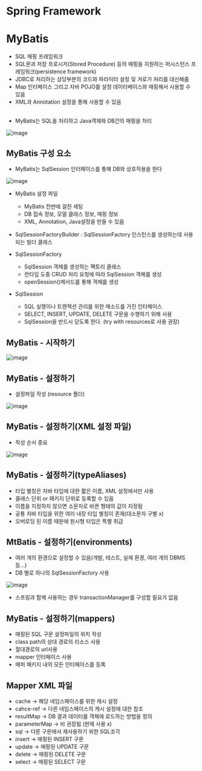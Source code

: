 # Spring Framework
# MyBatis

* SQL 매핑 프레임워크
* SQL문과 저장 프로시저(Stored Procedure) 등의 매핑을 지원하는 퍼시스턴스 프레임워크(persistence framework)
* JDBC로 처리하는 상당부분의 코드와 파라미터 설정 및 겨로가 처리를 대신해줌
* Map 인터페이스 그리고 자바 POJO를 설정 데이터베이스와 매핑해서 사용할 수 있음
* XML과 Annotation 설정을 통해 사용할 수 있음
  
##
* MyBatis는 SQL을 처리하고 Java객체와 DB간의 매핑을 처리 

![image](https://github.com/chelsea7023/TIL/assets/156149302/e80581b2-f3d2-4e11-aaef-e9266a6aaa04)

## MyBatis 구성 요소
* MyBatis는 SqlSession 인터페이스를 통해 DB와 상호작용을 한다

![image](https://github.com/chelsea7023/TIL/assets/156149302/21ef6a78-0cdc-4126-a74e-76b661f5327b)

* MyBatis 설정 파일
    - MyBatis 전반에 걸친 세팅
    - DB 접속 정보, 모델 클래스 정보, 매핑 정보
    - XML, Annotation, Java설정을 만들 수 있음

* SqlSessionFactoryBuilder : SqlSessionFactory 인스턴스를 생성하는데 사용되는 빌더 클래스

* SqlSessionFactory
    - SqlSession 객체를 생성하는 팩토리 클래스
    - 런타임 도중 CRUD 처리 요청에 따라 SqlSession 객체를 생성
    - openSession()메서드를 통해 객체를 생성

* SqlSession
    - SQL 실행이나 트랜잭션 관리를 위한 메소드를 가진 인터페이스
    - SELECT, INSERT, UPDATE, DELETE 구문을 수행하기 위해 사용
    - SqlSession을 반드시 닫도록 한다. (try with resources로 사용 권장)

## MyBatis - 시작하기

![image](https://github.com/chelsea7023/TIL/assets/156149302/5254fdc9-1c35-4017-9fcc-43f149b446df)

## MyBatis - 설정하기 
* 설정파일 작성 (resource 폴더)

![image](https://github.com/chelsea7023/TIL/assets/156149302/300e8d91-534d-49e6-a977-f106db47b025)

## MyBatis - 설정하기(XML 설정 파일)
* 작성 순서 중요

![image](https://github.com/chelsea7023/TIL/assets/156149302/27f4ae31-8b01-4b0c-be3d-be03d52d27f8)

## MyBatis - 설정하기(typeAliases)

* 타입 별칭은 자바 타입에 대한 짧은 이름, XML 설정에서만 사용
* 클래스 단위 or 패키지 단위로 등록할 수 있음
* 이름을 지정하지 않으면 소문자로 바뀐 형태의 값이 지정됨
* 공통 자바 타입을 위한 여러 내장 타입 별칭이 존재(대소문자 구별 x)
* 오버로딩 된 이름 때문에 원시형 타입은 특별 취급

## MtBatis - 설정하기(environments)
* 여러 개의 환경으로 설정할 수 있음(개발, 테스트, 실제 환경, 여러 개의 DBMS 등...)
* DB 별로 하나의 SqlSessionFactory 사용

![image](https://github.com/chelsea7023/TIL/assets/156149302/a8f61382-a00f-4735-aab8-4f6f601f6791)

* 스프링과 함께 사용하는 경우 transactionManager를 구성할 필요가 없음

## MyBatis - 설정하기(mappers)
* 매핑된 SQL 구문 설정파일의 위치 작성
* class path의 상대 경로의 리소스 사용
* 절대경로의 url사용
* mapper 인터페이스 사용
* 매퍼 패키지 내의 모든 인터페이스를 등록

## Mapper XML 파일 
* cache -> 해당 네임스페이스를 위한 캐시 설정
* cahce-ref -> 다른 네임스페이스의 캐시 설정에 대한 참조
* resultMap -> DB 결과 데이터를 객체에 로드하는 방법을 정의
* parameterMap -> 비 권장됨 (현재 사용 x)
* sql -> 다른 구문에서 재사용하기 위한 SQL조각
* insert -> 매핑된 INSERT 구문
* update -> 매핑된 UPDATE 구문
* delete -> 매핑된 DELETE 구문
* select -> 매핑된 SELECT 구문




